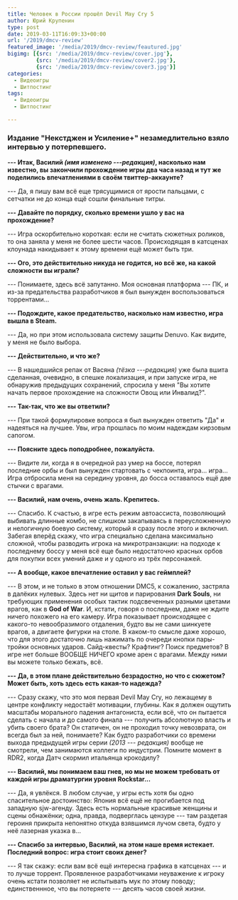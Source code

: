 ```yaml
---
title: Человек в России прошёл Devil May Cry 5
author: Юрий Крупенин
type: post
date: 2019-03-11T16:09:33+00:00
url: '/2019/dmcv-review'
featured_image: '/media/2019/dmcv-review/feautured.jpg'
bigimg: [{src: '/media/2019/dmcv-review/cover.jpg'},
         {src: '/media/2019/dmcv-review/cover2.jpg'},
         {src: '/media/2019/dmcv-review/cover3.jpg'}]
categories:
  - Видеоигры
  - Шитпостинг
tags:
  - Видеоигры
  - Шитпостинг

---
```

### Издание "Некстджен и Усиление+" незамедлительно взяло интервью у потерпевшего.

**--- Итак, Василий _(имя изменено ---редакция)_, насколько нам известно, вы закончили прохождение игры два часа назад и тут же поделились впечатлениями в своём твиттер-аккаунте?**

--- Да, я пишу вам всё еще трясущимися от ярости пальцами, с сетчатки не до конца ещё сошли финальные титры.

**--- Давайте по порядку, сколько времени ушло у вас на прохождение?**

--- Игра оскорбительно короткая: если не считать сюжетных роликов, то она заняла у меня не более шести часов. Происходящая в катсценах клоунада накидывает к этому времени ещё может быть три.

**--- Ого, это действительно никуда не годится, но всё же, на какой сложности вы играли?**

--- Понимаете, здесь всё запутанно. Моя основная платформа --- ПК, и из-за предательства разработчиков я был вынужден воспользоваться торрентами...

**--- Подождите, какое предательство, насколько нам известно, игра вышла в Steam.**

--- Да, но при этом использовала систему защиты Denuvo. Как видите, у меня не было выбора.

**--- Действительно, и что же?**

--- В нашедшийся репак от Васяна _(тёзка ---редакция)_ уже была вшита сделанная, очевидно, в спешке локализация, и при запуске игра, не обнаружив предыдущих сохранений, спросила у меня "Вы хотите начать первое прохождение на сложности Овощ или Инвалид?".

**--- Так-так, что же вы ответили?**

--- При такой формулировке вопроса я был вынужден ответить "Да" и надеяться на лучшее. Увы, игра прошлась по моим надеждам кирзовым сапогом.

**--- Поясните здесь поподробнее, пожалуйста.**

--- Видите ли, когда я в очередной раз умер на боссе, потерял последние орбы и был вынужден стартовать с чекпоинта, игра... игра... Игра отбросила меня на середину уровня, до босса оставалось ещё две стычки с врагами.

**--- Василий, нам очень, очень жаль. Крепитесь.**

--- Спасибо. К счастью, в игре есть режим автоассиста, позволяющий выбивать длинные комбо, не слишком закапываясь в переусложненную и нелогичную боевую систему, который я сразу после этого и включил. Забегая вперёд скажу, что игра специально сделана максимально сложной, чтобы разводить игрока на микротранзакции: на подходе к последнему боссу у меня всё еще было недостаточно красных орбов для покупки всех умений даже и у одного из трёх персонажей.

**--- А вообще, какое впечатление оставил у вас геймплей?**

--- В этом, и не только в этом отношении DMC5, к сожалению, застряла в далёких нулевых. Здесь нет ни щитов и парирования **Dark Souls**, ни требующих применения особых тактик подсвеченных разными цветами врагов, как в **God of War**. И, кстати, говоря о последнем, даже не ждите ничего похожего на его камеру. Игра показывает происходящее с какого-то невообразимого отдаления, будто вы не сами шинкуете врагов, а двигаете фигурки на столе. В каком-то смысле даже хорошо, что для этого достаточно лишь нажимать по очереди кнопки пары-тройки основных ударов. Сайд-квесты? Крафтинг? Поиск предметов? В игре нет больше ВООБЩЕ НИЧЕГО кроме арен с врагами. Между ними вы можете только бежать, всё.

**--- Да, в этом плане действительно безрадостно, но что с сюжетом? Может быть, хоть здесь есть какая-то надежда?**

--- Сразу скажу, что это моя первая Devil May Cry, но лежащему в центре конфликту недостаёт мотивации, глубины. Как я должен ощутить масштабы морального падения антагониста, если всё, что он пытается сделать с начала и до самого финала --- получить абсолютную власть и убить своего брата? Он статичен, он не проходил точку невозврата, он всегда был за ней, понимаете? Как будто разработчики со времени выхода предыдущей игры серии _(2013 --- редакция)_ вообще не смотрели, чем занимаются коллеги по индустрии. Помните момент в RDR2, когда Датч скормил итальянца крокодилу?

**--- Василий, мы понимаем ваш гнев, но мы не можем требовать от каждой игры драматургии уровня Rockstar...**

--- Да, я увлёкся. В любом случае, у игры есть хотя бы одно спасительное достоинство: Япония всё ещё не прогибается под западную sjw-агенду. Здесь есть нормальные красивые женщины и сцены обнажёнки; одна, правда, подверглась цензуре --- там раздетая героиня прикрыта непонятно откуда взявшимся лучом света, будто у неё лазерная указка в...

**--- Спасибо за интервью, Василий, на этом наше время истекает. Последний вопрос: игра стоит своих денег?**

--- Я так скажу: если вам всё ещё интересна графика в катсценах --- и то лучше торрент. Проявленное разработчиками неуважение к игроку очень кстати позволяет не испытывать мук по этому поводу; единственнное, что вы потеряете --- десять часов своей жизни.
